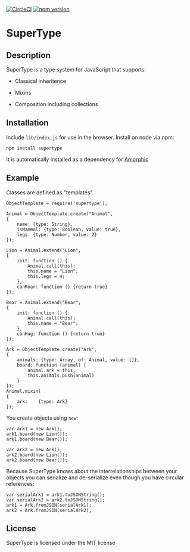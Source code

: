 [![CircleCI](https://circleci.com/gh/haven-life/supertype.svg?style=shield)](https://circleci.com/gh/haven-life/supertype)
[![npm version](https://badge.fury.io/js/supertype.svg)](https://badge.fury.io/js/supertype)

# SuperType
## Description

SuperType is a type system for JavaScript that supports:

- Classical inheritence

- Mixins

- Composition including collections

## Installation
Include `lib/index.js` for use in the browser.  Install on node via npm:

    npm install supertype

It is automatically installed as a dependency for [Amorphic](https://github.com/haven-life/amorphic)

## Example
Classes are defined as "templates".

    ObjectTemplate = require('supertype');

    Animal = ObjectTemplate.create("Animal",
    {
        name: {type: String},
        isMammal: {type: Boolean, value: true},
        legs: {type: Number, value: 2}
    });

    Lion = Animal.extend("Lion",
    {
        init: function () {
            Animal.call(this);
            this.name = "Lion";
            this.legs = 4;
        },
        canRoar: function () {return true}
    });

    Bear = Animal.extend("Bear",
    {
        init: function () {
            Animal.call(this);
            this.name = "Bear";
        },
        canHug: function () {return true}
    });

    Ark = ObjectTemplate.create("Ark",
    {
        animals: {type: Array, of: Animal, value: []},
        board: function (animal) {
            animal.ark = this;
            this.animals.push(animal)
        }
    });
    Animal.mixin(
    {
        ark:    {type: Ark}
    });

You create objects using `new`:

    var ark1 = new Ark();
    ark1.board(new Lion());
    ark1.board(new Bear());

    var ark2 = new Ark();
    ark2.board(new Lion());
    ark2.board(new Bear());


Because SuperType knows about the interrelationships between your objects you can serialize and de-serialize even though you have circular references:

    var serialArk1 = ark1.toJSONString();
    var serialArk2 = ark2.toJSONString();
    ark1 = Ark.fromJSON(serialArk1);
    ark2 = Ark.fromJSON(serialArk2);

## License

SuperType is licensed under the MIT license
